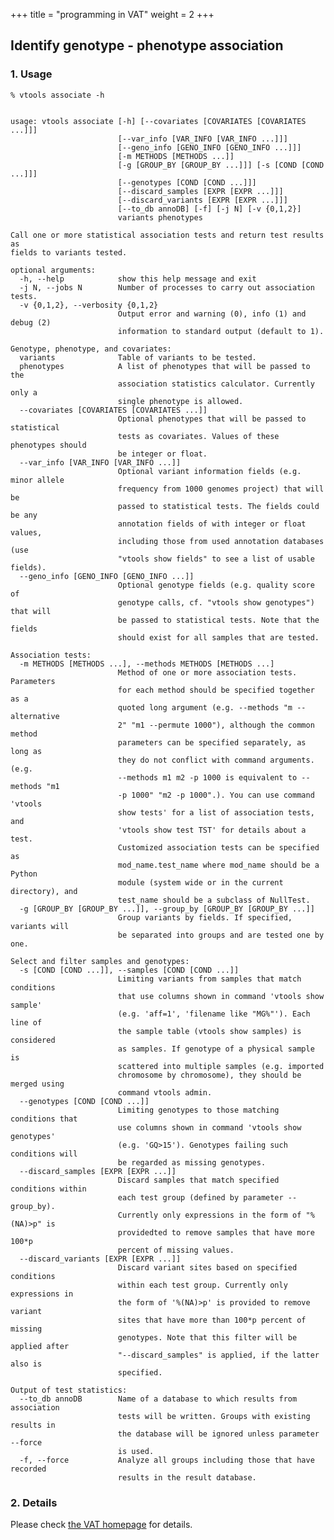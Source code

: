 
+++
title = "programming in VAT"
weight = 2
+++



## Identify genotype - phenotype association 

### 1. Usage

    % vtools associate -h
    

    usage: vtools associate [-h] [--covariates [COVARIATES [COVARIATES ...]]]
                            [--var_info [VAR_INFO [VAR_INFO ...]]]
                            [--geno_info [GENO_INFO [GENO_INFO ...]]]
                            [-m METHODS [METHODS ...]]
                            [-g [GROUP_BY [GROUP_BY ...]]] [-s [COND [COND ...]]]
                            [--genotypes [COND [COND ...]]]
                            [--discard_samples [EXPR [EXPR ...]]]
                            [--discard_variants [EXPR [EXPR ...]]]
                            [--to_db annoDB] [-f] [-j N] [-v {0,1,2}]
                            variants phenotypes
    
    Call one or more statistical association tests and return test results as
    fields to variants tested.
    
    optional arguments:
      -h, --help            show this help message and exit
      -j N, --jobs N        Number of processes to carry out association tests.
      -v {0,1,2}, --verbosity {0,1,2}
                            Output error and warning (0), info (1) and debug (2)
                            information to standard output (default to 1).
    
    Genotype, phenotype, and covariates:
      variants              Table of variants to be tested.
      phenotypes            A list of phenotypes that will be passed to the
                            association statistics calculator. Currently only a
                            single phenotype is allowed.
      --covariates [COVARIATES [COVARIATES ...]]
                            Optional phenotypes that will be passed to statistical
                            tests as covariates. Values of these phenotypes should
                            be integer or float.
      --var_info [VAR_INFO [VAR_INFO ...]]
                            Optional variant information fields (e.g. minor allele
                            frequency from 1000 genomes project) that will be
                            passed to statistical tests. The fields could be any
                            annotation fields of with integer or float values,
                            including those from used annotation databases (use
                            "vtools show fields" to see a list of usable fields).
      --geno_info [GENO_INFO [GENO_INFO ...]]
                            Optional genotype fields (e.g. quality score of
                            genotype calls, cf. "vtools show genotypes") that will
                            be passed to statistical tests. Note that the fields
                            should exist for all samples that are tested.
    
    Association tests:
      -m METHODS [METHODS ...], --methods METHODS [METHODS ...]
                            Method of one or more association tests. Parameters
                            for each method should be specified together as a
                            quoted long argument (e.g. --methods "m --alternative
                            2" "m1 --permute 1000"), although the common method
                            parameters can be specified separately, as long as
                            they do not conflict with command arguments. (e.g.
                            --methods m1 m2 -p 1000 is equivalent to --methods "m1
                            -p 1000" "m2 -p 1000".). You can use command 'vtools
                            show tests' for a list of association tests, and
                            'vtools show test TST' for details about a test.
                            Customized association tests can be specified as
                            mod_name.test_name where mod_name should be a Python
                            module (system wide or in the current directory), and
                            test_name should be a subclass of NullTest.
      -g [GROUP_BY [GROUP_BY ...]], --group_by [GROUP_BY [GROUP_BY ...]]
                            Group variants by fields. If specified, variants will
                            be separated into groups and are tested one by one.
    
    Select and filter samples and genotypes:
      -s [COND [COND ...]], --samples [COND [COND ...]]
                            Limiting variants from samples that match conditions
                            that use columns shown in command 'vtools show sample'
                            (e.g. 'aff=1', 'filename like "MG%"'). Each line of
                            the sample table (vtools show samples) is considered
                            as samples. If genotype of a physical sample is
                            scattered into multiple samples (e.g. imported
                            chromosome by chromosome), they should be merged using
                            command vtools admin.
      --genotypes [COND [COND ...]]
                            Limiting genotypes to those matching conditions that
                            use columns shown in command 'vtools show genotypes'
                            (e.g. 'GQ>15'). Genotypes failing such conditions will
                            be regarded as missing genotypes.
      --discard_samples [EXPR [EXPR ...]]
                            Discard samples that match specified conditions within
                            each test group (defined by parameter --group_by).
                            Currently only expressions in the form of "%(NA)>p" is
                            providedted to remove samples that have more 100*p
                            percent of missing values.
      --discard_variants [EXPR [EXPR ...]]
                            Discard variant sites based on specified conditions
                            within each test group. Currently only expressions in
                            the form of '%(NA)>p' is provided to remove variant
                            sites that have more than 100*p percent of missing
                            genotypes. Note that this filter will be applied after
                            "--discard_samples" is applied, if the latter also is
                            specified.
    
    Output of test statistics:
      --to_db annoDB        Name of a database to which results from association
                            tests will be written. Groups with existing results in
                            the database will be ignored unless parameter --force
                            is used.
      -f, --force           Analyze all groups including those that have recorded
                            results in the result database.
    



### 2. Details

Please check [the VAT homepage][1] for details.

 [1]: /vat-docs/applications/association/